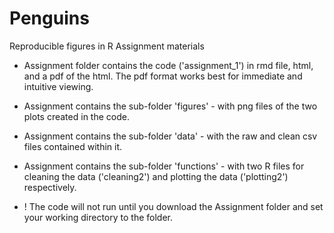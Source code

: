# Penguins
Reproducible figures in R Assignment materials 

- Assignment folder contains the code ('assignment_1') in rmd file, html, and a pdf of the html. The pdf format works best for immediate and intuitive viewing.
- Assignment contains the sub-folder 'figures' - with png files of the two plots created in the code.
- Assignment contains the sub-folder 'data' - with the raw and clean csv files contained within it.
- Assignment contains the sub-folder 'functions' - with two R files for cleaning the data ('cleaning2') and plotting the data ('plotting2') respectively.

- ! The code will not run until you download the Assignment folder and set your working directory to the folder.
